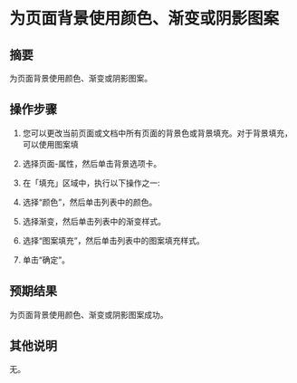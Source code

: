 # 为页面背景使用颜色、渐变或阴影图案

## 摘要

为页面背景使用颜色、渐变或阴影图案。

## 操作步骤

1. 您可以更改当前页面或文档中所有页面的背景色或背景填充。对于背景填充，可以使用图案填

2. 选择页面-属性，然后单击背景选项卡。

3. 在「填充」区域中，执行以下操作之一:

4. 选择“颜色”，然后单击列表中的颜色。

5. 选择渐变，然后单击列表中的渐变样式。

6. 选择“图案填充”，然后单击列表中的图案填充样式。

7. 单击“确定”。

## 预期结果

为页面背景使用颜色、渐变或阴影图案成功。

## 其他说明

无。
